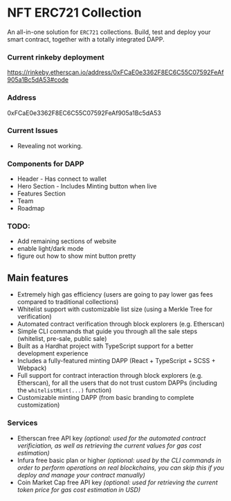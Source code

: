 # NFT ERC721 Collection

An all-in-one solution for `ERC721` collections. Build, test and deploy your smart contract, together with a totally
integrated DAPP.

### Current rinkeby deployment
https://rinkeby.etherscan.io/address/0xFCaE0e3362F8EC6C55C07592FeAf905a1Bc5dA53#code
### Address
0xFCaE0e3362F8EC6C55C07592FeAf905a1Bc5dA53

### Current Issues
- Revealing not working.

### Components for DAPP
- Header - Has connect to wallet
- Hero Section - Includes Minting button when live
- Features Section
- Team
- Roadmap
### TODO:
- Add remaining sections of website
- enable light/dark mode
- figure out how to show mint button pretty

## Main features
- Extremely high gas efficiency (users are going to pay lower gas fees compared to traditional collections)
- Whitelist support with customizable list size (using a Merkle Tree for verification)
- Automated contract verification through block explorers (e.g. Etherscan)
- Simple CLI commands that guide you through all the sale steps (whitelist, pre-sale, public sale)
- Built as a Hardhat project with TypeScript support for a better development experience
- Includes a fully-featured minting DAPP (React + TypeScript + SCSS + Webpack)
- Full support for contract interaction through block explorers (e.g. Etherscan), for all the users that do not trust custom DAPPs (including the `whitelistMint(...)` function)
- Customizable minting DAPP (from basic branding to complete customization)

### Services
- Etherscan free API key _(optional: used for the automated contract verificiation, as well as retrieving the current values for gas cost estimation)_
- Infura free basic plan or higher _(optional: used by the CLI commands in order to perform operations on real blockchains, you can skip this if you deploy and manage your contract manually)_
- Coin Market Cap free API key _(optional: used for retrieving the current token price for gas cost estimation in USD)_
